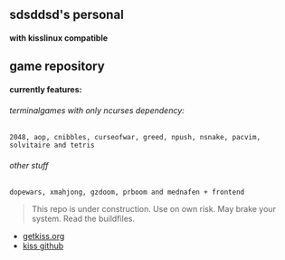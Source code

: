 ## sdsddsd's personal 

#### with kisslinux compatible

## game repository

#### currently features:


###### terminalgames with only ncurses dependency:
```
2048, aop, cnibbles, curseofwar, greed, npush, nsnake, pacvim, solvitaire and tetris
```


###### other stuff
```
dopewars, xmahjong, gzdoom, prboom and mednafen + frontend
```







> This repo is under construction. Use on own risk. May brake your system. Read the buildfiles.


* [getkiss.org](https://getkiss.org/)
* [kiss github](https://github.com/kisslinux)
